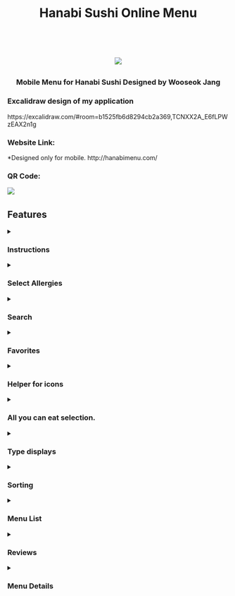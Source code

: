 <h1 align="center">Hanabi Sushi Online Menu</h1>

<h1 align="center">
  <br>
    <img height="400" src="https://github.com/wooseok0717/hanabi/assets/53969430/dcd2c3ab-ff75-4f8e-9e64-ca033601362e">
    <h3 align="center">
        Mobile Menu for Hanabi Sushi Designed by Wooseok Jang
      <br>
    </h3>
</h1>

<h3>Excalidraw design of my application</h3>
https://excalidraw.com/#room=b1525fb6d8294cb2a369,TCNXX2A_E6fLPWzEAX2n1g

<h3>Website Link:</h3>
*Designed only for mobile.
http://hanabimenu.com/

<h3>QR Code:</h3>
<img height="150" src="https://github.com/wooseok0717/hanabi/assets/53969430/dc553212-015e-4a44-bbb3-6250067b6d81">

<h2>Features</h2>

<details>
  <summary>
    <h3>Instructions</h3>
  </summary>
  <img height="350" src="">
  <ul>
    <li>Will only appear on first visit or on click of instruction button.</li>
    <li>Contains all instructions for user to use the app efficiently.</li>
    <li>Contains short Gifs that demonstrates how to use a feature by pages.</li>
    <li>Buttons to navigate pages for instructions.</li>
  </ul>
</details>

<details>
  <summary><h3>Select Allergies</h3></summary>
  <img height="350" src="https://github.com/wooseok0717/hanabi/assets/53969430/d0e1cb8c-bb79-45ab-86d0-ef5a98d9d19d">
  <ul>
    <li>Displays all ingredient in the database.</li>
    <li>User may select them to add to their allergy list.</li>
    <li>This will help users to see the menus they are allergic to.</li>
    <li>It will also help users to see selected menu without allergic ingredients.</li>
  </ul>
</details>

<details>
  <summary>
    <h3>Search</h3>
  </summary>
  <img height="350" src="https://github.com/wooseok0717/hanabi/assets/53969430/d4d0a24b-b8ef-4c13-99ce-9be0f4ee575e">
  <ul>
    <li>User can search the data base with an input</li>
    <li>Search input will search the DB that matches/contains input string in name, ingredients or keywords of the recipe.</li>
    <li>Searching with an input will render all menus related to the input.</li>
  </ul>
</details>

<details>
  <summary>
    <h3>Favorites</h3>
  </summary>
  <img height="350" src="https://github.com/wooseok0717/hanabi/assets/53969430/c5acfaa6-0ea4-4eda-a99a-91ca16dcf5e0">
  <ul>
    <li>User may add menus to their favorite</li>
    <li>User will able to see the favorites render in favorites list.</li>
    <li>Recipes in database will also collect data to see how many users added the menu to their favorites.</li>
  </ul>
</details>

<details>
  <summary>
    <h3>Helper for icons</h3>
  </summary>
  <img height="350" src="https://github.com/wooseok0717/hanabi/assets/53969430/615f731c-914f-461b-8358-02603ed748d8">
  <ul>
    <li>This component displays icon and it's description.</li>
    <li>User can see what icons are meant.</li>
  </ul>
</details>

<details>
  <summary>
    <h3>All you can eat selection.</h3>
  </summary>
  <img height="350" src="https://github.com/wooseok0717/hanabi/assets/53969430/29d08e6e-b567-4c45-82dd-5d5800773469">
  <ul>
    <li>User can select either AYCE(all you can eat) or A La Carte.</li>
    <li>Each selection will change the way of displaying menu list.</li>
  </ul>
</details>

<details>
  <summary>
    <h3>Type displays</h3>
  </summary>
  <img height="350" src="https://github.com/wooseok0717/hanabi/assets/53969430/79b8f479-72f8-4e07-a462-4096c0eff00b">
  <ul>
    <li>User will see all types of menu render on their screen.</li>
    <li>User can click on type and it will show all menus that is associated with the menu type.</li>
    <li>Clicking type will also scroll so that user can see the top of the list.</li>
    <li>It will also display sorting component.</li>
  </ul>
</details>

<details>
  <summary>
    <h3>Sorting</h3>
  </summary>
  <img height="350" src="https://github.com/wooseok0717/hanabi/assets/53969430/2bf83f69-b663-418e-a5a7-a96ad35ce27f">
  <ul>
    <li>User can select sorting method.</li>
    <li>
      Sorting methods are:
      <ul>
        <li>Alphabetical A to Z or Z to A</li>
        <li>Price Low to High or High to Low</li>
        <li>Ratings Low to High or High to Low</li>
        <li>Favorites count High to Low</li>
      </ul>
    </li>
  </ul>
</details>

<details>
  <summary>
    <h3>Menu List</h3>
  </summary>
  <ul>
    <li>Each menu entry will be display under the menu type.</li>
    <li>
      Each menu will be displayed with its details.
      <ul>
        <li>Name</li>
        <li>Price</li>
        <li>Rating</li>
        <li>Icons</li>
      </ul>
    </li>
    <li>
      Each menu will also come with buttons
      <ul>
        <li>Reviews</li>
        <li>Details</li>
      </ul>
    </li>
  </ul>
</details>

<details>
  <summary>
    <h3>Reviews</h3>
  </summary>
  <img height="350" src="./assets/rating-d.gif">
  <ul>
    <li>Users can see all the reviews that has been made.</li>
    <li>Users can also write their own review with an rating.</li>
    <li>Each review can be clicked with helpful, It will change the way reviews are rendered.(It will display reviews with more helpful votes first.)</li>
    <li>Each review also can be reported for management team to review.(can also deleted)</li>
    <li>Each review will also display when review was made by timeago format.</li>
  </ul>
</details>

<details>
  <summary>
    <h3>Menu Details</h3>
  </summary>
  <img height="350" src="https://github.com/wooseok0717/hanabi/assets/53969430/cf563517-cd20-4a4f-93c2-b569793ed600">
  <ul>
    <li>It will display all details to the recipe.</li>
    <li>It also shows images for the menu.</li>
    <li>Can also see how many users added selected menu to their favorites.</li>
    <li>Users are also allowed to contribute their images for the menu.(will be reviewed by management team before updated)</li>
    <li>It will also show you what you are allergic to that menu contains and it will display menu details w/o allergic item.</li>
    <li>
      Contains buttons:
      <ul>
        <li>Add/remove to/from favorites (will save/remove to/from user's favorite)</li>
        <li>Rating & Review (will display reviews page for current menu)</li>
      </ul>
    </li>
  </ul>
</details>
